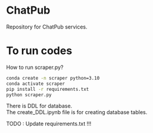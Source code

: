 # ChatPub

Repository for ChatPub services.

# To run codes

How to run scraper.py?
```bash
conda create -n scraper python=3.10
conda activate scraper
pip install -r requirements.txt
python scraper.py
```
There is DDL for database.<br>
The create_DDL.ipynb file is for creating database tables.

TODO : Update requirements.txt !!!
